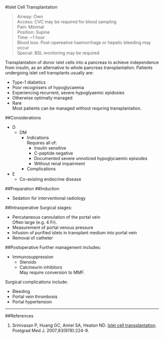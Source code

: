 #Islet Cell Transplantation
>Airway: Own <br>
>Access: CVC may be required for blood sampling <br>
>Pain: Minimal <br>
>Position: Supine <br>
>Time: ~1 hour <br>
>Blood loss: Post-opereative haemorrhage or hepatic bleeding may occur <br>
>Special: BSL monitoring may be required <br>


Transplantation of donor islet cells into a pancreas to achieve independence from insulin, as an alternative to whole pancreas transplantation. Patients undergoing islet cell transplants usually are:
* Type-1 diabetics
* Poor recognisers of hypoglycaemia
* Experiencing recurrent, severe hypoglyaemic epidosies
* Otherwise optimally managed
* Rare  
Most patients can be managed without requring transplantation.


##Considerations
* D
	* DM  
		* Indications  
		Requires all of:
			* Insulin sensitive
			* C-peptide negative
			* Documented severe unnoticed hypoglycaemic episodes
			* Without renal impairment
		* Complications
* E
	* Co-existing endocrine disease

##Preparation
##Induction
* Sedation for interventional radiology

##Intraoperative
Surgical stages:
* Percutaneous cannulation of the portal vein  
Often large (e.g. 4 Fr).
* Measurement of portal venous pressure
* Infusion of purified islets in transplant medium into portal vein
* Removal of catheter

##Postoperative
Further management includes:
* Immunosuppression
	* Steroids
	* Calcineurin inhibitors  
	May require conversion to MMF.

Surgical complications include:
* Bleeding
* Portal vein thrombosis
* Portal hypertension


---
##References
1. Srinivasan P, Huang GC, Amiel SA, Heaton ND. [Islet cell transplantation](https://www.ncbi.nlm.nih.gov/pmc/articles/PMC2600029/). Postgrad Med J. 2007;83(978):224-9.